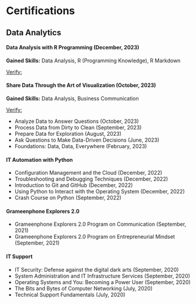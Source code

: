 # Certifications
## Data Analytics
#### Data Analysis with R Programming (December, 2023)

**Gained Skills:**  Data Analysis, R (Programming Knowledge), R Markdown

[Verify:](https://coursera.org/verify/DDU6TDJDS4AP)

#### Share Data Through the Art of Visualization (October, 2023)
**Gained Skills:**  Data Analysis, Business Communication

[Verify:](https://coursera.org/verify/DDU6TDJDS4AP)

- Analyze Data to Answer Questions (October, 2023)
- Process Data from Dirty to Clean (September, 2023)
- Prepare Data for Exploration (August, 2023)
- Ask Questions to Make Data-Driven Decisions (June, 2023)
- Foundations: Data, Data, Everywhere (February, 2023)

#### IT Automation with Python
- Configuration Management and the Cloud (December, 2022)
- Troubleshooting and Debugging Techniques (December, 2022)
- Introduction to Git and GitHub (December, 2022)
- Using Python to Interact with the Operating System (December, 2022)
- Crash Course on Python (September, 2022)

#### Grameenphone Explorers 2.0
- Grameenphone Explorers 2.0 Program on Communication (September, 2021)
- Grameenphone Explorers 2.0 Program on Entrepreneurial Mindset (September, 2021)

#### IT Support
- IT Security: Defense against the digital dark arts (September, 2020)
- System Administration and IT Infrastructure Services (September, 2020)
- Operating Systems and You: Becoming a Power User (September, 2020)
- The Bits and Bytes of Computer Networking (July, 2020)
- Technical Support Fundamentals (July, 2020)


